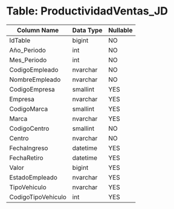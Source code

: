 # Table: ProductividadVentas_JD

| Column Name | Data Type | Nullable |
|-------------|-----------|----------|
| IdTable | bigint | NO |
| Año_Periodo | int | NO |
| Mes_Periodo | int | NO |
| CodigoEmpleado | nvarchar | NO |
| NombreEmpleado | nvarchar | NO |
| CodigoEmpresa | smallint | YES |
| Empresa | nvarchar | YES |
| CodigoMarca | smallint | YES |
| Marca | nvarchar | YES |
| CodigoCentro | smallint | NO |
| Centro | nvarchar | NO |
| FechaIngreso | datetime | YES |
| FechaRetiro | datetime | YES |
| Valor | bigint | YES |
| EstadoEmpleado | nvarchar | YES |
| TipoVehiculo | nvarchar | YES |
| CodigoTipoVehiculo | int | YES |
